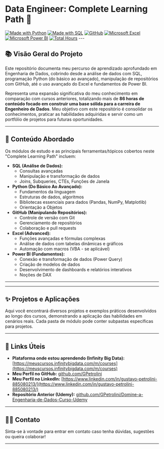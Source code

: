 # Data Engineer: Complete Learning Path 🚀

[![Made with Python](https://img.shields.io/badge/Python-3776AB?style=for-the-badge&logo=python&logoColor=white)](https://www.python.org/)
[![Made with SQL](https://img.shields.io/badge/SQL-025E8C?style=for-the-badge&logo=postgresql&logoColor=white)](https://www.postgresql.org/)
[![GitHub](https://img.shields.io/badge/GitHub-181717?style=for-the-badge&logo=github&logoColor=white)](https://github.com/)
[![Microsoft Excel](https://img.shields.io/badge/Excel-217346?style=for-the-badge&logo=microsoftexcel&logoColor=white)](https://www.microsoft.com/en-us/microsoft-365/excel)
[![Microsoft Power BI](https://img.shields.io/badge/Power_BI-F2C811?style=for-the-badge&logo=powerbi&logoColor=black)](https://powerbi.microsoft.com/)
[![Total Hours](https://img.shields.io/badge/Total_Hours-86%2B-blue?style=for-the-badge)](https://www.linkedin.com/in/gpetrolini/) ---

## 📚 Visão Geral do Projeto

Este repositório documenta meu percurso de aprendizado aprofundado em Engenharia de Dados, cobrindo desde a análise de dados com SQL, programação Python (do básico ao avançado), manipulação de repositórios com GitHub, até o uso avançado do Excel e fundamentos de Power BI.

Representa uma expansão significativa do meu conhecimento em comparação com cursos anteriores, totalizando mais de **86 horas de conteúdo focado em construir uma base sólida para a carreira de Engenheiro de Dados**. Meu objetivo com este repositório é consolidar os conhecimentos, praticar as habilidades adquiridas e servir como um portfólio de projetos para futuras oportunidades.

---

## 🎯 Conteúdo Abordado

Os módulos de estudo e as principais ferramentas/tópicos cobertos neste "Complete Learning Path" incluem:

* **SQL (Análise de Dados):**
    * Consultas avançadas
    * Manipulação e transformação de dados
    * Joins, Subqueries, CTEs, Funções de Janela
* **Python (Do Básico Ao Avançado):**
    * Fundamentos da linguagem
    * Estruturas de dados, algoritmos
    * Bibliotecas essenciais para dados (Pandas, NumPy, Matplotlib)
    * Orientação a Objetos
* **GitHub (Manipulando Repositórios):**
    * Controle de versão com Git
    * Gerenciamento de repositórios
    * Colaboração e pull requests
* **Excel (Advanced):**
    * Funções avançadas e fórmulas complexas
    * Análise de dados com tabelas dinâmicas e gráficos
    * Automação com macros (VBA - se aplicável)
* **Power BI (Fundamentos):**
    * Conexão e transformação de dados (Power Query)
    * Criação de modelos de dados
    * Desenvolvimento de dashboards e relatórios interativos
    * Noções de DAX

---
---

## ✨ Projetos e Aplicações

Aqui você encontrará diversos projetos e exemplos práticos desenvolvidos ao longo dos cursos, demonstrando a aplicação das habilidades em cenários reais. Cada pasta de módulo pode conter subpastas específicas para projetos.

---

## 🔗 Links Úteis

* **Plataforma onde estou aprendendo (Infinity Big Data):** [https://meuscursos.infinitybigdata.com/m/courses](https://meuscursos.infinitybigdata.com/m/courses)
* **Meu Perfil no GitHub:** [github.com/GPetrolini](https://github.com/GPetrolini)
* **Meu Perfil no LinkedIn:** [https://www.linkedin.com/in/gustavo-petrolini-885080213/](https://www.linkedin.com/in/gustavo-petrolini-885080213/)
* **Repositório Anterior (Udemy):** [github.com/GPetrolini/Domine-a-Engenharia-de-Dados-Curso-Udemy](https://github.com/GPetrolini/Domine-a-Engenharia-de-Dados-Curso-Udemy)

---

## 🙋‍♂️ Contato

Sinta-se à vontade para entrar em contato caso tenha dúvidas, sugestões ou queira colaborar!

---
